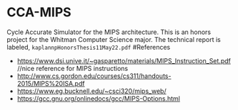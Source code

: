 # CCA-MIPS
Cycle Accurate Simulator for the MIPS architecture. This is an honors project
for the Whitman Computer Science major. The technical report is labeled,
`kaplannpHonorsThesis11May22.pdf`
#References
+ https://www.dsi.unive.it/~gasparetto/materials/MIPS_Instruction_Set.pdf //nice
  reference for MIPS instructions
+ http://www.cs.gordon.edu/courses/cs311/handouts-2015/MIPS%20ISA.pdf
+ https://www.eg.bucknell.edu/~csci320/mips_web/
+ https://gcc.gnu.org/onlinedocs/gcc/MIPS-Options.html

